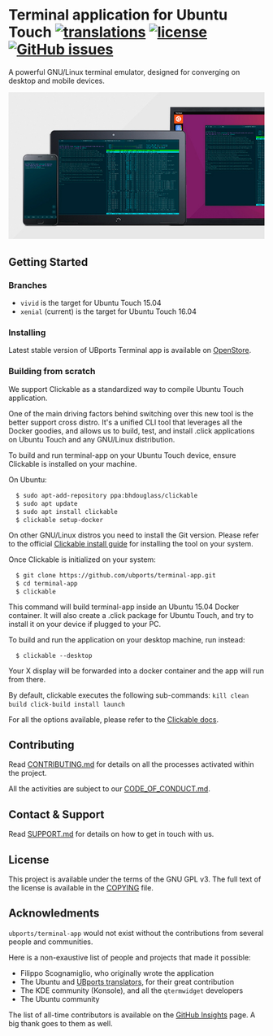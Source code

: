 # Terminal application for Ubuntu Touch [![translations](https://translate.ubports.com/widgets/ubports/terminal-app/svg-badge.svg)](https://translate.ubports.com/projects/ubports/terminal-app) [![license](https://img.shields.io/badge/license-GPL3-blue.svg)](https://github.com/ubports/terminal-app/blob/master/LICENSE.md) [![GitHub issues](https://img.shields.io/github/issues/ubports/terminal-app.svg)](https://github.com/ubports/terminal-app/issues)


A powerful GNU/Linux terminal emulator, designed for converging on desktop and mobile devices.

![terminal-app running on different devices](.github/hero.jpg)

## Getting Started

### Branches

- `vivid` is the target for Ubuntu Touch 15.04
- `xenial` (current) is the target for Ubuntu Touch 16.04

### Installing

Latest stable version of UBports Terminal app is available on [OpenStore](https://open.uappexplorer.com/app/com.ubuntu.terminal). 

### Building from scratch

We support Clickable as a standardized way to compile Ubuntu Touch application.

One of the main driving factors behind switching over this new tool is the better support cross distro.
It's a unified CLI tool that leverages all the Docker goodies, and allows us to build, test, and install .click applications on Ubuntu Touch and any GNU/Linux distribution.

To build and run terminal-app on your Ubuntu Touch device, ensure Clickable is installed on your machine.

On Ubuntu:

```
  $ sudo apt-add-repository ppa:bhdouglass/clickable
  $ sudo apt update
  $ sudo apt install clickable
  $ clickable setup-docker
```

On other GNU/Linux distros you need to install the Git version. Please refer to the official [Clickable install guide](https://github.com/bhdouglass/clickable/blob/master/README.md) for installing the tool on your system.

Once Clickable is initialized on your system:

```
  $ git clone https://github.com/ubports/terminal-app.git
  $ cd terminal-app
  $ clickable
```

This command will build terminal-app inside an Ubuntu 15.04 Docker container.
It will also create a .click package for Ubuntu Touch, and try to install it on your device if plugged to your PC.

To build and run the application on your desktop machine, run instead:

```
  $ clickable --desktop
```

Your X display will be forwarded into a docker container and the app will run from there.
  
By default, clickable executes the following sub-commands: `kill clean build click-build install launch`

For all the options available, please refer to the [Clickable docs](http://clickable.bhdouglass.com/en/latest/).  
  
## Contributing

Read [CONTRIBUTING.md](/CONTRIBUTING.md) for details on all the processes activated within the project.

All the activities are subject to our [CODE_OF_CONDUCT.md](/CODE_OF_CONDUCT.md).

## Contact & Support

Read [SUPPORT.md](/SUPPORT.md) for details on how to get in touch with us.

## License  
  
This project is available under the terms of the GNU GPL v3.
The full text of the license is available in the [COPYING](/COPYING) file.


## Acknowledments

`ubports/terminal-app` would not exist without the contributions from several people and communities.

Here is a non-exaustive list of people and projects that made it possible:

- Filippo Scognamiglio, who originally wrote the application
- The Ubuntu and [UBports translators](https://translate.ubports.com/stats/), for their great contribution
- The KDE community (Konsole), and all the `qtermwidget` developers
- The Ubuntu community

The list of all-time contributors is available on the [GitHub Insights](https://github.com/ubports/terminal-app/graphs/contributors) page. A big thank goes to them as well.
